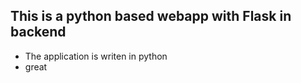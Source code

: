 ## This is a python based webapp with Flask in backend 


- The application is writen in python
- great
